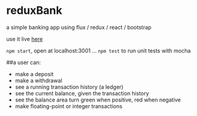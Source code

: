 # reduxBank
a simple banking app using flux / redux / react / bootstrap

use it live <a href='http://104.236.5.181:3001/'>here</a>

`npm start`, open at localhost:3001 ...
`npm test` to run unit tests with mocha

##a user can:
- make a deposit
- make a withdrawal
- see a running transaction history (a ledger)
- see the current balance, given the transaction history
- see the balance area turn green when positive, red when negative
- make floating-point or integer transactions
